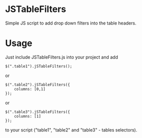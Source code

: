 # JSTableFilters

Simple JS script to add drop down filters into the table headers.

# Usage

Just include JSTableFilters.js into your project and add

    $(".table1").jSTableFilters();

or

    $(".table2").jSTableFilters({
        columns: [0,1]
    });

or

    $(".table3").jSTableFilters({
        columns: [1]
    });

to your script ("table1", "table2" and "table3" - tables selectors).